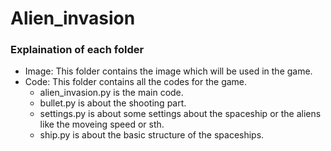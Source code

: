 # Alien_invasion

### Explaination of each folder 
- Image:
  This folder contains the image which will be used in the game.
- Code:
  This folder contains all the codes for the game.
  - alien_invasion.py is the main code.
  - bullet.py is about the shooting part.
  - settings.py is about some settings about the spaceship or the aliens like the moveing speed or sth.
  - ship.py is about the basic structure of the spaceships.
